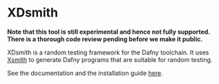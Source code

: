 # XDsmith

**Note that this tool is still experimental and hence not fully supported. There is a thorough code review pending before we make it public.**

XDsmith is a random testing framework for the Dafny toolchain. It uses [Xsmith](https://www.flux.utah.edu/project/xsmith) to generate Dafny programs that are suitable for random testing.

See the documentation and the installation guide [here](docs/xdsmith.md).

